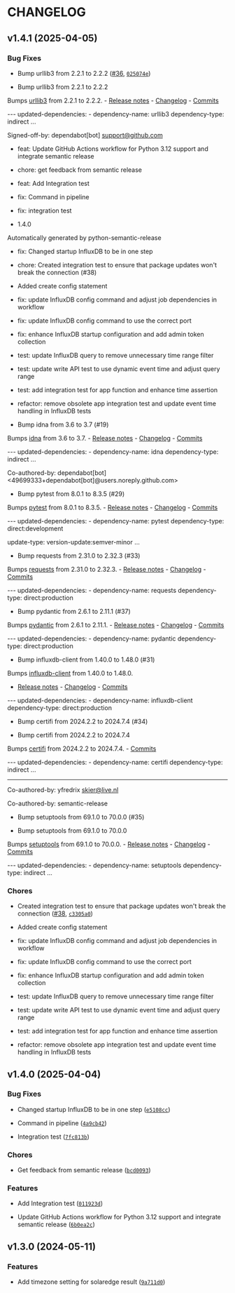 # CHANGELOG


## v1.4.1 (2025-04-05)

### Bug Fixes

- Bump urllib3 from 2.2.1 to 2.2.2 ([#36](https://github.com/yfredrix/solaredge-influxdb/pull/36),
  [`025074e`](https://github.com/yfredrix/solaredge-influxdb/commit/025074e303e32ce7fb95482e61359aeb49450735))

* Bump urllib3 from 2.2.1 to 2.2.2

Bumps [urllib3](https://github.com/urllib3/urllib3) from 2.2.1 to 2.2.2. - [Release
  notes](https://github.com/urllib3/urllib3/releases) -
  [Changelog](https://github.com/urllib3/urllib3/blob/main/CHANGES.rst) -
  [Commits](https://github.com/urllib3/urllib3/compare/2.2.1...2.2.2)

--- updated-dependencies: - dependency-name: urllib3 dependency-type: indirect ...

Signed-off-by: dependabot[bot] <support@github.com>

* feat: Update GitHub Actions workflow for Python 3.12 support and integrate semantic release

* chore: get feedback from semantic release

* feat: Add Integration test

* fix: Command in pipeline

* fix: integration test

* 1.4.0

Automatically generated by python-semantic-release

* fix: Changed startup InfluxDB to be in one step

* chore: Created integration test to ensure that package updates won't break the connection (#38)

* Added create config statement

* fix: update InfluxDB config command and adjust job dependencies in workflow

* fix: update InfluxDB config command to use the correct port

* fix: enhance InfluxDB startup configuration and add admin token collection

* test: update InfluxDB query to remove unnecessary time range filter

* test: update write API test to use dynamic event time and adjust query range

* test: add integration test for app function and enhance time assertion

* refactor: remove obsolete app integration test and update event time handling in InfluxDB tests

* Bump idna from 3.6 to 3.7 (#19)

Bumps [idna](https://github.com/kjd/idna) from 3.6 to 3.7. - [Release
  notes](https://github.com/kjd/idna/releases) -
  [Changelog](https://github.com/kjd/idna/blob/master/HISTORY.rst) -
  [Commits](https://github.com/kjd/idna/compare/v3.6...v3.7)

--- updated-dependencies: - dependency-name: idna dependency-type: indirect ...

Co-authored-by: dependabot[bot] <49699333+dependabot[bot]@users.noreply.github.com>

* Bump pytest from 8.0.1 to 8.3.5 (#29)

Bumps [pytest](https://github.com/pytest-dev/pytest) from 8.0.1 to 8.3.5. - [Release
  notes](https://github.com/pytest-dev/pytest/releases) -
  [Changelog](https://github.com/pytest-dev/pytest/blob/main/CHANGELOG.rst) -
  [Commits](https://github.com/pytest-dev/pytest/compare/8.0.1...8.3.5)

--- updated-dependencies: - dependency-name: pytest dependency-type: direct:development

update-type: version-update:semver-minor ...

* Bump requests from 2.31.0 to 2.32.3 (#33)

Bumps [requests](https://github.com/psf/requests) from 2.31.0 to 2.32.3. - [Release
  notes](https://github.com/psf/requests/releases) -
  [Changelog](https://github.com/psf/requests/blob/main/HISTORY.md) -
  [Commits](https://github.com/psf/requests/compare/v2.31.0...v2.32.3)

--- updated-dependencies: - dependency-name: requests dependency-type: direct:production

* Bump pydantic from 2.6.1 to 2.11.1 (#37)

Bumps [pydantic](https://github.com/pydantic/pydantic) from 2.6.1 to 2.11.1. - [Release
  notes](https://github.com/pydantic/pydantic/releases) -
  [Changelog](https://github.com/pydantic/pydantic/blob/main/HISTORY.md) -
  [Commits](https://github.com/pydantic/pydantic/compare/v2.6.1...v2.11.1)

--- updated-dependencies: - dependency-name: pydantic dependency-type: direct:production

* Bump influxdb-client from 1.40.0 to 1.48.0 (#31)

Bumps [influxdb-client](https://github.com/influxdata/influxdb-client-python) from 1.40.0 to 1.48.0.
  - [Release notes](https://github.com/influxdata/influxdb-client-python/releases) -
  [Changelog](https://github.com/influxdata/influxdb-client-python/blob/master/CHANGELOG.md) -
  [Commits](https://github.com/influxdata/influxdb-client-python/compare/v1.40.0...v1.48.0)

--- updated-dependencies: - dependency-name: influxdb-client dependency-type: direct:production

* Bump certifi from 2024.2.2 to 2024.7.4 (#34)

* Bump certifi from 2024.2.2 to 2024.7.4

Bumps [certifi](https://github.com/certifi/python-certifi) from 2024.2.2 to 2024.7.4. -
  [Commits](https://github.com/certifi/python-certifi/compare/2024.02.02...2024.07.04)

--- updated-dependencies: - dependency-name: certifi dependency-type: indirect ...

---------

Co-authored-by: yfredrix <skier@live.nl>

Co-authored-by: semantic-release <semantic-release>

* Bump setuptools from 69.1.0 to 70.0.0 (#35)

* Bump setuptools from 69.1.0 to 70.0.0

Bumps [setuptools](https://github.com/pypa/setuptools) from 69.1.0 to 70.0.0. - [Release
  notes](https://github.com/pypa/setuptools/releases) -
  [Changelog](https://github.com/pypa/setuptools/blob/main/NEWS.rst) -
  [Commits](https://github.com/pypa/setuptools/compare/v69.1.0...v70.0.0)

--- updated-dependencies: - dependency-name: setuptools dependency-type: indirect ...

### Chores

- Created integration test to ensure that package updates won't break the connection
  ([#38](https://github.com/yfredrix/solaredge-influxdb/pull/38),
  [`c3305a0`](https://github.com/yfredrix/solaredge-influxdb/commit/c3305a062114f80e71483736311fe24b26c9a8c0))

* Added create config statement

* fix: update InfluxDB config command and adjust job dependencies in workflow

* fix: update InfluxDB config command to use the correct port

* fix: enhance InfluxDB startup configuration and add admin token collection

* test: update InfluxDB query to remove unnecessary time range filter

* test: update write API test to use dynamic event time and adjust query range

* test: add integration test for app function and enhance time assertion

* refactor: remove obsolete app integration test and update event time handling in InfluxDB tests


## v1.4.0 (2025-04-04)

### Bug Fixes

- Changed startup InfluxDB to be in one step
  ([`e5108cc`](https://github.com/yfredrix/solaredge-influxdb/commit/e5108cc4959ef5c85558d5ee1a0b44a5872de33f))

- Command in pipeline
  ([`4a9cb42`](https://github.com/yfredrix/solaredge-influxdb/commit/4a9cb42275d167835098201f2c956938d61c1bb3))

- Integration test
  ([`7fc813b`](https://github.com/yfredrix/solaredge-influxdb/commit/7fc813b4d423d3ad9b52d48b9b3ea739bf58c1da))

### Chores

- Get feedback from semantic release
  ([`bcd0093`](https://github.com/yfredrix/solaredge-influxdb/commit/bcd009304a7ae613a8f36887c960cbf8bc8b59a2))

### Features

- Add Integration test
  ([`011923d`](https://github.com/yfredrix/solaredge-influxdb/commit/011923d27ee0001672c535f3917f67732d8f22ae))

- Update GitHub Actions workflow for Python 3.12 support and integrate semantic release
  ([`6b0ea2c`](https://github.com/yfredrix/solaredge-influxdb/commit/6b0ea2c200be36d8b401e2d3a19c919ae496d85d))


## v1.3.0 (2024-05-11)

### Features

- Add timezone setting for solaredge result
  ([`9a711d0`](https://github.com/yfredrix/solaredge-influxdb/commit/9a711d0889218866adfb77999e3ffac047a7994f))
